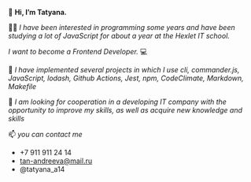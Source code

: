 
   👋 **Hi, I’m Tatyana.**
  
 👩‍💻 _I have been interested in programming some years and  have been studying a lot of JavaScript for about a year at the Hexlet IT school._ 
    
_I want to become a Frontend Developer._ 💻

🔧 _I have implemented several projects in which I use cli, commander.js, JavaScript, lodash, Github Actions, Jest, npm, CodeClimate, Markdown, Makefile_ 

 💞️ _I am looking for cooperation in a developing IT company with the opportunity to improve my skills, as well as acquire new knowledge and skills_

 📫 _you can contact me_ 
- +7 911 911 24 14
- tan-andreeva@mail.ru
- @tatyana_a14



<!---
Tatyana-js/Tatyana-js is a ✨ special ✨ repository because its `README.md` (this file) appears on your GitHub profile.
You can click the Preview link to take a look at your changes.
--->
